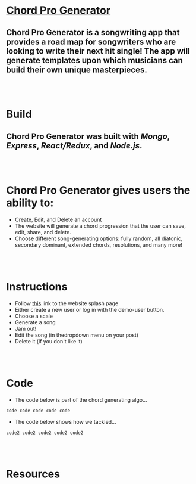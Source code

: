 # [Chord Pro Generator]()


## Chord Pro Generator is a songwriting app that provides a road map for songwriters who are looking to write their next hit single! The app will generate templates upon which musicians can build their own unique masterpieces.

<br></br>
# Build
## Chord Pro Generator was built with  *Mongo*, *Express*, *React/Redux*, and *Node.js*.

<br></br>
# Chord Pro Generator gives users the ability to:
* Create, Edit, and Delete an account
* The website will generate a chord progression that the user can save, edit, share, and delete.
* Choose different song-generating options: fully random, all diatonic, secondary dominant, extended chords, resolutions, and many more!

<br></br>
# Instructions
* Follow [this]() link to the website splash page
* Either create a new user or log in with the demo-user button.
* Choose a scale
* Generate a song
* Jam out!
* Edit the song (in thedropdown menu on your post)
* Delete it (if you don't like it)
  
<br></br>
# Code
* The code below is part of the chord generating algo...
  
```
code code code code code
```

* The code below shows how we tackled...

```
code2 code2 code2 code2 code2
```

<br></br>
# Resources